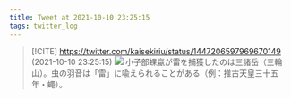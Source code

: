 ```yaml
---
title: Tweet at 2021-10-10 23:25:15
tags: twitter_log
---
```


> [!CITE] https://twitter.com/kaisekiriu/status/1447206597969670149 (2021-10-10 23:25:15)
> ![](https://twitter.com/kaisekiriu/status/1447206597969670149)
> 小子部蜾蠃が雷を捕獲したのは三諸岳（三輪山）。虫の羽音は「雷」に喩えられることがある（例：推古天皇三十五年・蠅）。
